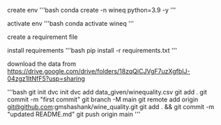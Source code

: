 create env
'''bash
conda create -n wineq python=3.9 -y
'''

activate env
'''bash
conda activate wineq
'''

create a requirement file

install requirements
'''bash
pip install -r requirements.txt
'''

download the data from
https://drive.google.com/drive/folders/18zqQiCJVgF7uzXgfbIJ-04zgz1ItNfF5?usp=sharing

'''bash
git init
dvc init
dvc add data_given/winequality.csv
git add .
git commit -m "first commit"
git branch -M main
git remote add origin git@github.com:gmshashank/wine_quality.git
git add . && git commit -m "updated README.md"
git push origin main
'''